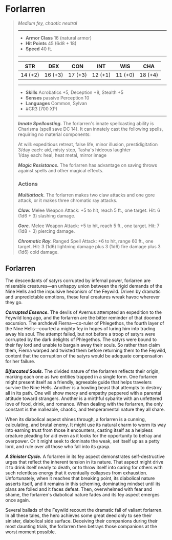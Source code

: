 # Forlarren
>*Medium fey, chaotic neutral*
>___
>- **Armor Class** 16 (natural armor)
>- **Hit Points** 45 (6d8 + 18)
>- **Speed** 40 ft.
>___
>|STR|DEX|CON|INT|WIS|CHA|
>|:---:|:---:|:---:|:---:|:---:|:---:|
>|14 (+2)|16 (+3)|17 (+3)|12 (+1)|11 (+0)|18 (+4)|
>___
>- **Skills** Acrobatics +5, Deception +8, Stealth +5
>- **Senses** passive Perception 10
>- **Languages** Common, Sylvan
>- #CR3 (700 XP)
>___
>***Innate Spellcasting.*** The forlarren's innate spellcasting ability is Charisma (spell save DC 14). It can innately cast the following spells, requiring no material components:  
>
>At will: expeditious retreat, false life, minor illusion, prestidigitation  
>3/day each: aid, misty step, Tasha's hideous laughter  
>1/day each: heal, heat metal, mirror image  
>
>
>***Magic Resistance.*** The forlarren has advantage on saving throws against spells and other magical effects.  
>
>### Actions
>***Multiattack.*** The forlarren makes two claw attacks and one gore attack, or it makes three chromatic ray attacks.  
>
>***Claw.*** Melee Weapon Attack: +5 to hit, reach 5 ft., one target. Hit: 6 (1d6 + 3) slashing damage.  
>
>***Gore.*** Melee Weapon Attack: +5 to hit, reach 5 ft., one target. Hit: 7 (1d8 + 3) piercing damage.  
>
>***Chromatic Ray.*** Ranged Spell Attack: +6 to hit, range 60 ft., one target. Hit: 3 (1d6) lightning damage plus 3 (1d6) fire damage plus 3 (1d6) cold damage.

## Forlarren

The descendants of satyrs corrupted by infernal power, forlarren are miserable creatures—an unhappy union between the rigid demands of the Nine Hells and the impulsive hedonism of the Feywild. Driven by dramatic and unpredictable emotions, these feral creatures wreak havoc wherever they go.

***Corrupted Essence.*** The devils of Avernus attempted an expedition to the Feywild long ago, and the forlarren are the bitter reminder of that doomed excursion. The archdevil Fierna—co-ruler of Phlegethos, the fourth layer of the Nine Hells—courted a mighty fey in hopes of luring him into trading away his soul. The attempt failed, but not before a troop of satyrs were corrupted by the dark delights of Phlegethos. The satyrs were bound to their fey lord and unable to bargain away their souls. So rather than claim them, Fierna warped and twisted them before returning them to the Feywild, content that the corruption of the satyrs would be adequate compensation for her failure.

***Bifurcated Souls.*** The divided nature of the forlarren reflects their origin, marking each one as two entities trapped in a single form. One forlarren might present itself as a friendly, agreeable guide that helps travelers survive the Nine Hells. Another is a howling beast that attempts to destroy all in its path. One will show mercy and empathy peppered with a parental attitude toward strangers. Another is a mirthful sybarite with an unfettered love of food, drink, and romance. When dealing with the forlarren, the only constant is the malleable, chaotic, and temperamental nature they all share.

When its diabolical aspect shines through, a forlarren is a cunning, calculating, and brutal enemy. It might use its natural charm to worm its way into earning trust from those it encounters, casting itself as a helpless creature pleading for aid even as it looks for the opportunity to betray and overpower. Or it might seek to dominate the weak, set itself up as a petty lord, and rule over all those who fall into its grasp.

***A Sinister Cycle.*** A forlarren in its fey aspect demonstrates self-destructive urges that reflect the inherent tension in its nature. That aspect might drive it to drink itself nearly to death, or to throw itself into caring for others with such relentless energy that it eventually collapses from exhaustion. Unfortunately, when it reaches that breaking point, its diabolical nature asserts itself, and it remains in this scheming, dominating mindset until its plans are foiled and it faces defeat. Then, overwhelmed with fear and shame, the forlarren's diabolical nature fades and its fey aspect emerges once again.

Several ballads of the Feywild recount the dramatic fall of valiant forlarren. In all these tales, the hero achieves some great deed only to see their sinister, diabolical side surface. Deceiving their companions during their most daunting trials, the forlarren then betrays those companions at the worst moment possible.